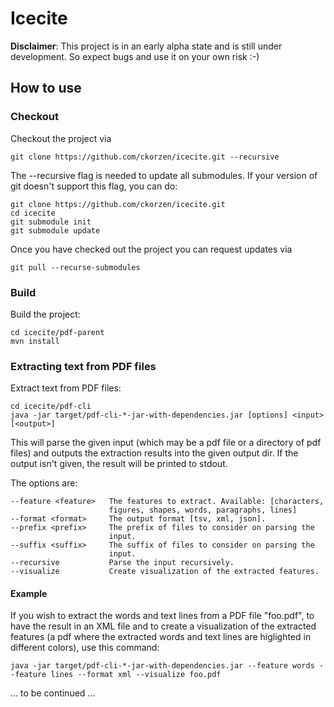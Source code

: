 # Icecite

**Disclaimer**: This project is in an early alpha state and is still under development. So expect bugs and use it on your own risk :-)

## How to use

### Checkout

Checkout the project via

    git clone https://github.com/ckorzen/icecite.git --recursive

The --recursive flag is needed to update all submodules. 
If your version of git doesn't support this flag, you can do:

    git clone https://github.com/ckorzen/icecite.git
    cd icecite
    git submodule init
    git submodule update
    
Once you have checked out the project you can request updates via
    
    git pull --recurse-submodules
    
### Build    

Build the project:
    
    cd icecite/pdf-parent
    mvn install

### Extracting text from PDF files

Extract text from PDF files:
    
    cd icecite/pdf-cli
    java -jar target/pdf-cli-*-jar-with-dependencies.jar [options] <input> [<output>]

This will parse the given input (which may be a pdf file or a directory of pdf 
files) and outputs the extraction results into the given output dir. If the 
output isn't given, the result will be printed to stdout.

The options are:

    --feature <feature>   The features to extract. Available: [characters,
                          figures, shapes, words, paragraphs, lines]
    --format <format>     The output format [tsv, xml, json].
    --prefix <prefix>     The prefix of files to consider on parsing the
                          input.
    --suffix <suffix>     The suffix of files to consider on parsing the
                          input.
    --recursive           Parse the input recursively.
    --visualize           Create visualization of the extracted features.
 
#### Example
 
If you wish to extract the words and text lines from a PDF file "foo.pdf", to 
have the result in an XML file and to create a visualization of the extracted 
features (a pdf where the extracted words and text lines are 
higlighted in different colors), use this command:
    
    java -jar target/pdf-cli-*-jar-with-dependencies.jar --feature words --feature lines --format xml --visualize foo.pdf


... to be continued ...
